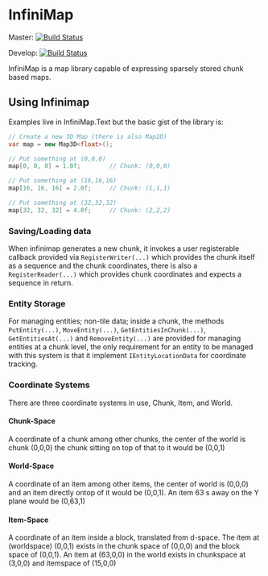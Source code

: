 # InfiniMap
Master: [![Build Status](https://travis-ci.org/LambdaSix/InfiniMap.svg?branch=master)](https://travis-ci.org/LambdaSix/InfiniMap)

Develop: [![Build Status](https://travis-ci.org/LambdaSix/InfiniMap.svg?branch=Develop)](https://travis-ci.org/LambdaSix/InfiniMap)

InfiniMap is a map library capable of expressing sparsely stored chunk based maps. 

## Using Infinimap

Examples live in InfiniMap.Text but the basic gist of the library is:

```csharp
// Create a new 3D Map (there is also Map2D)
var map = new Map3D<float>();

// Put something at (0,0,0)
map[0, 0, 0] = 1.0f;        // Chunk: (0,0,0)

// Put something at (16,16,16)
map[16, 16, 16] = 2.0f;     // Chunk: (1,1,1)

// Put something at (32,32,32)
map[32, 32, 32] = 4.0f;     // Chunk: (2,2,2)
```

### Saving/Loading data

When infinimap generates a new chunk, it invokes a user registerable callback provided via `RegisterWriter(...)` which provides the chunk itself as a sequence and the chunk coordinates, there is also a `RegisterReader(...)` which provides chunk coordinates and expects a sequence in return.

### Entity Storage

For managing entities; non-tile data; inside a chunk, the methods `PutEntity(...)`, `MoveEntity(...)`, `GetEntitiesInChunk(...)`, `GetEntitiesAt(...)` and `RemoveEntity(...)` are provided for managing entities at a chunk level, the only requirement for an entity to be managed with this system is that it implement `IEntityLocationData` for coordinate tracking.

### Coordinate Systems

There are three coordinate systems in use, Chunk, Item, and World.

#### Chunk-Space
A coordinate of a chunk among other chunks, the center of the world is chunk (0,0,0) the chunk sitting on top of that to it would be (0,0,1)

#### World-Space
A coordinate of an item among other items, the center of world is (0,0,0) and an item directly ontop of it would be (0,0,1). An item 63 s away on the Y plane would be (0,63,1)

#### Item-Space
A coordinate of an item inside a block, translated from d-space. The item at (worldspace) (0,0,1) exists in the chunk space of (0,0,0) and the block space of (0,0,1). An item at (63,0,0) in the world exists in chunkspace at (3,0,0) and itemspace of (15,0,0)
